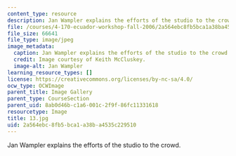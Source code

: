 ```yaml
---
content_type: resource
description: Jan Wampler explains the efforts of the studio to the crowd.
file: /courses/4-170-ecuador-workshop-fall-2006/2a564ebc8fb5bca1a38ba4535c229510_13.jpg
file_size: 66641
file_type: image/jpeg
image_metadata:
  caption: Jan Wampler explains the efforts of the studio to the crowd.
  credit: Image courtesy of Keith McCluskey.
  image-alt: Jan Wampler
learning_resource_types: []
license: https://creativecommons.org/licenses/by-nc-sa/4.0/
ocw_type: OCWImage
parent_title: Image Gallery
parent_type: CourseSection
parent_uid: 8ab0d46b-c1a6-001c-2f9f-86fc11331618
resourcetype: Image
title: 13.jpg
uid: 2a564ebc-8fb5-bca1-a38b-a4535c229510
---
```

Jan Wampler explains the efforts of the studio to the crowd.
